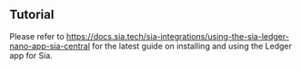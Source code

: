 ## Tutorial

Please refer to https://docs.sia.tech/sia-integrations/using-the-sia-ledger-nano-app-sia-central for the latest guide on installing and using the Ledger app for Sia.

